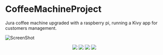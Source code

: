 # CoffeeMachineProject
Jura coffee machine upgraded with a raspberry pi, running a Kivy app for customers management.



![ScreenShot](https://raw.github.com/CoffeeMCorp/CoffeeMachineProject/tree/master/Data/ImgReadMe/IMG_1636.JPG?raw=true )


<p align="center">
	<img src="https://github.com/CoffeeMCorp/CoffeeMachineProject/tree/master/Data/ImgReadMe/IMG_1636.JPG?raw=true"/>
	<img src="CoffeeMachineProject/Data/ImgReadMe/IMG_1637.JPG"/>
	<img src="CoffeeMachineProject/Data/ImgReadMe/IMG_1638.JPG"/>
	<img src="CoffeeMachineProject/Data/ImgReadMe/IMG_1639.JPG"/>
</p>

